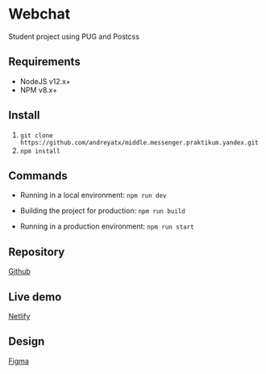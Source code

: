 # Webchat

Student project using PUG and Postcss

## Requirements

- NodeJS v12.x+
- NPM v8.x+

## Install

1. `git clone https://github.com/andreyatx/middle.messenger.praktikum.yandex.git`
2. `npm install`

## Commands

- Running in a local environment:
  `npm run dev`

- Building the project for production:
  `npm run build`

- Running in a production environment:
  `npm run start`

## Repository

[Github](https://github.com/andreyatx/middle.messenger.praktikum.yandex)

## Live demo

[Netlify](https://imaginative-cascaron-acd808.netlify.app/)

## Design

[Figma](https://www.figma.com/file/jF5fFFzgGOxQeB4CmKWTiE/Chat_external_link?node-id=0%3A1)
